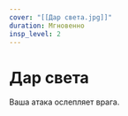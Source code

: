 ```yaml
---
cover: "[[Дар света.jpg]]"
duration: Мгновенно
insp_level: 2
---
```

# Дар света

Ваша атака ослепляет врага.
